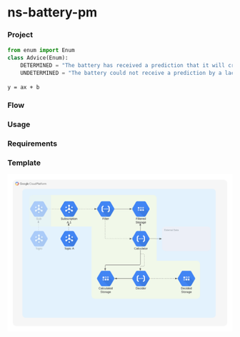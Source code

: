 # ns-battery-pm
### Project
```python
from enum import Enum
class Advice(Enum):
    DETERMINED = "The battery has received a prediction that it will cross the limits in {weeks}"
    UNDETERMINED = "The battery could not receive a prediction by a lack of (valid) data or invalid configuration"
```
`y = ax + b`
### Flow
### Usage
### Requirements
### Template
![](.github/diagrams/pm-project-template.png)
